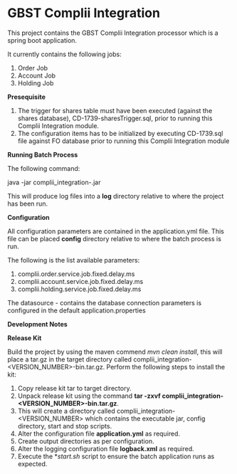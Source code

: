 # GBST Complii Integration

This project contains the GBST Complii Integration processor which is a spring boot application.

It currently contains the following jobs:

1. Order Job
2. Account Job
3. Holding Job

**Presequisite**

1. The trigger for shares table must have been executed (against the shares database), CD-1739-sharesTrigger.sql, prior to running this Complii Integration module.
2. The configuration items has to be initialized by executing CD-1739.sql file against FO database prior to running this Complii Integration module

**Running Batch Process**

The following command:

java -jar complii_integration-<VERSION>.jar

This will produce log files into a **log** directory relative to where the project has been run.

**Configuration**

All configuration parameters are contained in the application.yml file.  This file can be placed **config** directory relative
to where the batch process is run. 

The following is the list available parameters:

1. complii.order.service.job.fixed.delay.ms
2. complii.account.service.job.fixed.delay.ms
3. complii.holding.service.job.fixed.delay.ms

The datasource - contains the database connection parameters is configured in the default application.properties


**Development Notes**


**Release Kit**

Build the project by using the maven commend *mvn clean install*, this will place a tar.gz in the target directory called complii_integration-<VERSION_NUMBER>-bin.tar.gz.  Perform the following steps to install the kit:

1. Copy release kit tar to target directory.
2. Unpack release kit using the command **tar -zxvf complii_integration-<VERSION_NUMBER>-bin.tar.gz**.
3. This will create a directory called complii_integration-<VERSION_NUMBER> which contains the executable jar, config directory, start and stop scripts.
4. Alter the configuration file **application.yml** as required.
5. Create output directories as per configuration.
5. Alter the logging configuration file **logback.xml** as required.
6. Execute the **start.sh* script to ensure the batch application runs as expected.

 
